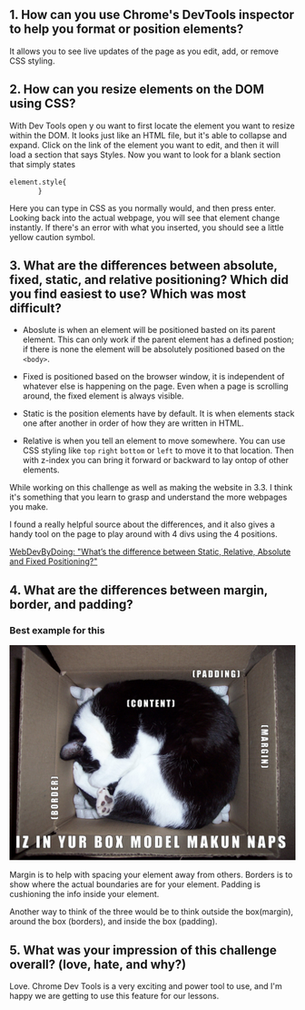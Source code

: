 ## 1. How can you use Chrome's DevTools inspector to help you format or position elements?

It allows you to see live updates of the page as you edit, add, or remove CSS styling. 

## 2. How can you resize elements on the DOM using CSS?


With Dev Tools open y ou want to first locate the element you want to resize within the DOM. It looks just like an HTML file, but it's able to collapse and expand. Click on the link of the element you want to edit, and then it will load a section that says Styles. Now you want to look for a blank section that simply states

```
element.style{
       }
```
     
Here you can type in CSS as you normally would, and then press enter. Looking back into the actual webpage, you will see that element change instantly. If there's an error with what you inserted, you should see a little yellow caution symbol.  

## 3. What are the differences between absolute, fixed, static, and relative positioning? Which did you find easiest to use? Which was most difficult?

- Aboslute is when an element will be positioned basted on its parent element. This can only work if the parent element has a defined postion; if there is none the element will be absolutely positioned based on the `<body>`. 

- Fixed is positioned based on the browser window, it is independent of whatever else is happening on the page. Even when a page is scrolling around, the fixed element is always visible. 

- Static is the position elements have by default. It is when elements stack one after another in order of how they are written in HTML. 	

- Relative is when you tell an element to move somewhere. You can use CSS styling like `top` `right` `bottom` or `left` to move it to that location. Then with z-index you can bring it forward or backward to lay ontop of other elements. 

While working on this challenge as well as making the website in 3.3. I think it's something that you learn to grasp and understand the more webpages you make. 

I found a really helpful source about the differences, and it also gives a handy tool on the page to play around with 4 divs using the 4 positions.

[WebDevByDoing: "What’s the difference between Static, Relative, Absolute and Fixed Positioning?"](http://www.webdevbydoing.com/whats-the-difference-between-static-relative-absolute-and-fixed-positioning/)

## 4. What are the differences between margin, border, and padding?

### Best example for this 

![CatCSS](chrome-devtools/imgs/cat-boxmodel.jpg)

Margin is to help with spacing your element away from others. Borders is to show where the actual boundaries are for your element. 
Padding is cushioning the info inside your element.

Another way to think of the three would be to think outside the box(margin), around the box (borders), and inside the box (padding).

## 5. What was your impression of this challenge overall? (love, hate, and why?)

Love. Chrome Dev Tools is a very exciting and power tool to use, and I'm happy we are getting to use this feature for our lessons. 
